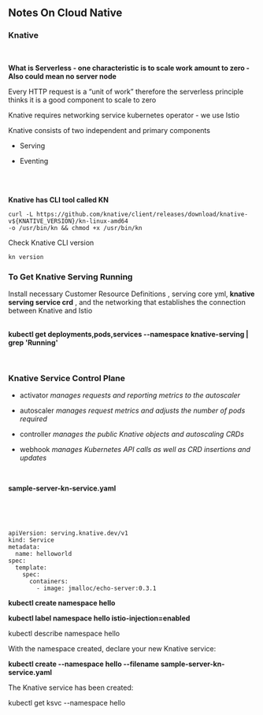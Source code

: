 
## Notes On Cloud Native



### Knative
 
<br>

**What is Serverless - one characteristic is to scale work amount to zero - Also could mean no server node**

Every HTTP request is a “unit of work” therefore the serverless principle thinks it is a good component to scale to zero


Knative requires networking service kubernetes operator  - we use Istio

Knative consists of two independent and primary components

* Serving

* Eventing

<br><br>

**Knative has CLI tool called KN**

```
curl -L https://github.com/knative/client/releases/download/knative-v${KNATIVE_VERSION}/kn-linux-amd64 
-o /usr/bin/kn && chmod +x /usr/bin/kn
```

Check Knative CLI version

```
kn version
```


### To Get Knative Serving Running ###

Install necessary Customer Resource Definitions , serving core yml, **knative serving service crd** , and the networking that establishes the connection between Knative and Istio
<br><br>

**kubectl get deployments,pods,services --namespace knative-serving | grep 'Running'**

<br>

### Knative Service Control Plane ###

* activator _manages requests and reporting metrics to the autoscaler_

* autoscaler _manages request metrics and adjusts the number of pods required_

* controller _manages the public Knative objects and autoscaling CRDs_

* webhook _manages Kubernetes API calls as well as CRD insertions and updates_

<br>

**sample-server-kn-service.yaml**

<br><br>

```
 
apiVersion: serving.knative.dev/v1
kind: Service
metadata:
  name: helloworld
spec:
  template:
    spec:
      containers:
        - image: jmalloc/echo-server:0.3.1 

```


**kubectl create namespace hello**

**kubectl label namespace hello istio-injection=enabled**

 
 
kubectl describe namespace hello

With the namespace created, declare your new Knative service:

 

**kubectl create --namespace hello --filename sample-server-kn-service.yaml**

The Knative service has been created:

kubectl get ksvc --namespace hello  
 
 


 
